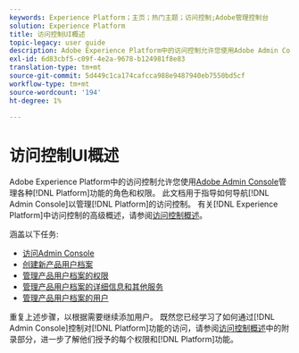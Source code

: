 ```yaml
---
keywords: Experience Platform；主页；热门主题；访问控制;Adobe管理控制台
solution: Experience Platform
title: 访问控制UI概述
topic-legacy: user guide
description: Adobe Experience Platform中的访问控制允许您使用Adobe Admin Console管理各种平台功能的角色和权限。 此文档可指导您如何导航Admin Console以管理平台访问控制。
exl-id: 6d83cbf5-c09f-4e2a-9678-b124981f8e83
translation-type: tm+mt
source-git-commit: 5d449c1ca174cafcca988e9487940eb7550bd5cf
workflow-type: tm+mt
source-wordcount: '194'
ht-degree: 1%

---
```


# 访问控制UI概述

Adobe Experience Platform中的访问控制允许您使用[Adobe Admin Console](https://adminconsole.adobe.com)管理各种[!DNL Platform]功能的角色和权限。 此文档用于指导如何导航[!DNL Admin Console]以管理[!DNL Platform]的访问控制。 有关[!DNL Experience Platform]中访问控制的高级概述，请参阅[访问控制概述](./../home.md)。

涵盖以下任务:

- [访问Admin Console](./browse.md)
- [创建新产品用户档案](./create-profile.md)
- [管理产品用户档案的权限](./permissions.md)
- [管理产品用户档案的详细信息和其他服务](./details-and-services.md)
- [管理产品用户档案的用户](./users.md)

重复上述步骤，以根据需要继续添加用户。 既然您已经学习了如何通过[!DNL Admin Console]控制对[!DNL Platform]功能的访问，请参阅[访问控制概述](../home.md)中的附录部分，进一步了解他们授予的每个权限和[!DNL Platform]功能。
